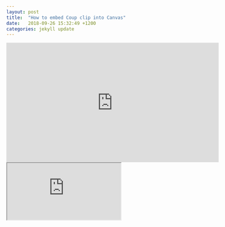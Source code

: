 ```yaml
---
layout: post
title:  "How to embed Coup clip into Canvas"
date:   2018-09-26 15:32:49 +1200
categories: jekyll update
---
```


<iframe width="560" height="315" src="https://www.youtube.com/embed/G7J5Y9tat3g" frameborder="0" allow="autoplay; encrypted-media" allowfullscreen></iframe>


<iframe src="https://docs.google.com/document/d/e/2PACX-1vRxvKWkY41HjqZEYeZo8CaN7YX-JP9GiYKhDF3gCzGPdz1CTAqHzIEF7EsFNE3KcUJ2oal6W6B_Vvlr/pub?embedded=true"></iframe>
